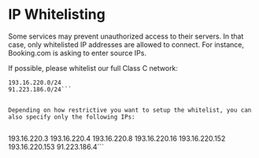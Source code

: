 # IP Whitelisting


Some services may prevent unauthorized access to their servers. In that case, only whitelisted IP addresses are allowed to connect. For instance, Booking.com is asking to enter source IPs.

If possible, please whitelist our full Class C network:

```
193.16.220.0/24 
91.223.186.0/24```


Depending on how restrictive you want to setup the whitelist, you can also specify only the following IPs:


```
193.16.220.3
193.16.220.4
193.16.220.8
193.16.220.16
193.16.220.152
193.16.220.153
91.223.186.4```



